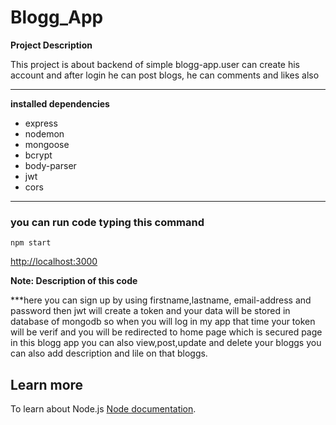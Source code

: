 # Blogg_App
**Project Description**

This project is about backend of simple blogg-app.user can create his account and after login he can post blogs,
he can comments and likes also


-----
**installed dependencies**
* express
* nodemon
* mongoose
* bcrypt
* body-parser
* jwt
* cors

 ----------
### you can run code typing this command
`npm start`

 [http://localhost:3000](http://localhost:2020) 




**Note: Description of this code**

***here you can sign up by using  firstname,lastname, email-address and password
then jwt will create a token and your data will be stored in database of mongodb 
so when you will log in my app that time your token will be verif and you will be redirected to home page which is secured page
in this blogg app you can also view,post,update and delete your bloggs
you can also add description and lile on that bloggs.

## Learn more
To learn about Node.js [Node documentation](https://nodejs.dev/learn).

